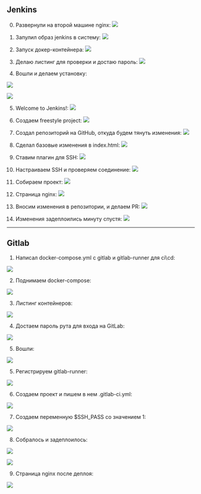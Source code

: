 ## Jenkins

0) Развернули на второй машине nginx:
![](images/6.png)

1) Запулил образ jenkins в систему:
![](images/1.png)

2) Запуск докер-контейнера:
![](images/2.png)

3) Делаю листинг для проверки и достаю пароль:
![](images/3.png)

4) Вошли и делаем установку:

![](images/4.png)

![](images/4.png)

5) Welcome to Jenkins!:
![](images/7.png)

6) Создаем freestyle project:
![](images/8.png)

7) Создал репозиторий на GitHub, откуда будем тянуть изменения:
![](images/15.jpg)

8) Сделал базовые изменения в index.html:
![](images/16.jpg)

9) Ставим плагин для SSH:
![](images/9.png)

10) Настраиваем SSH и проверяем соединение:
![](images/10.png)

11) Собираем проект:
![](images/11.png)

12) Страница nginx:
![](images/12.png)

13) Вносим изменения в репозитории, и делаем PR:
![](images/17.jpg)

14) Изменения задеплоились минуту спустя:
![](images/13.png)

----

## Gitlab

1) Написал docker-compose.yml с gitlab и gitlab-runner для ci\cd:

![](images/18.png)

2) Поднимаем docker-compose:

![](images/19.png)

3) Листинг контейнеров:

![](images/20.png)

4) Достаем пароль рута для входа на GitLab:

![](images/21.png)

5) Вошли:

![](images/22.png)

5) Регистрируем gitlab-runner:

![](images/23.png)

6) Создаем проект и пишем в нем .gitlab-ci.yml:

![](images/24.png)

7) Создаем переменную $SSH_PASS со значением 1:

![](images/25.png)

8) Собралось и задеплоилось: 

![](images/26.png)

![](images/28.jpg)

9) Страница nginx после деплоя:

![](images/27.png)
